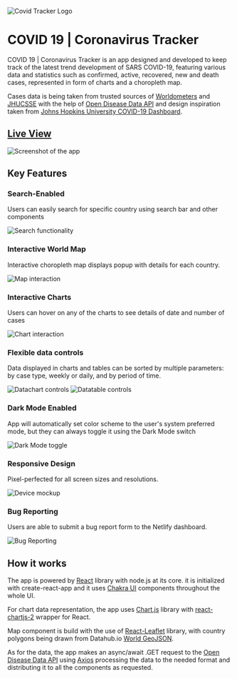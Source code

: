 ![Covid Tracker Logo](https://i.imgur.com/NLAxbzE.png)

# COVID 19 | Coronavirus Tracker

COVID 19 | Coronavirus Tracker is an app designed and developed to keep track of the latest trend development of SARS COVID-19, featuring various data and statistics such as confirmed, active, recovered, new and death cases, represented in form of charts and a choropleth map.

Cases data is being taken from trusted sources of [Worldometers](https://www.worldometers.info/coronavirus/) and [JHUCSSE](https://github.com/CSSEGISandData/COVID-19) with the help of [Open Disease Data API](https://disease.sh/) and design inspiration taken from [Johns Hopkins University COVID-19 Dashboard](https://coronavirus.jhu.edu/map.html).

## [Live View](https://covid-corona-tracker.netlify.app/)

![Screenshot of the app](https://i.imgur.com/n6lfemF.png)

## Key Features

### Search-Enabled

Users can easily search for specific country using search bar and other components

![Search functionality](https://media2.giphy.com/media/1Fif5zk6TeQrVnTd4G/giphy.gif?cid=790b76116614d735e861a5b519387e5d99314354bc1fee3e&rid=giphy.gif&ct=g)

### Interactive World Map

Interactive choropleth map displays popup with details for each country.

![Map interaction](https://media3.giphy.com/media/BPFrOdPl3OOdollQtE/giphy.gif?cid=790b7611c1256baeb9378c20b4b35b5fe2356fcd1128afa8&rid=giphy.gif&ct=g)

### Interactive Charts

Users can hover on any of the charts to see details of date and number of cases

![Chart interaction](https://i.giphy.com/media/Ig2anMrXFK1T6tkDhK/giphy.webp)

### Flexible data controls

Data displayed in charts and tables can be sorted by multiple parameters: by case type, weekly or daily, and by period of time.

![Datachart controls](https://media4.giphy.com/media/EODcwOHVLwXo1gnsN5/giphy.gif?cid=790b7611da2d37e9679af1e170662729ee320a9d959275a6&rid=giphy.gif&ct=g)
![Datatable controls](https://media1.giphy.com/media/JkhHxcorp3FAqY55xm/giphy.gif?cid=790b7611f330bebf9a84aca182f101eda309bc0087cdb59b&rid=giphy.gif&ct=g)

### Dark Mode Enabled

App will automatically set color scheme to the user's system preferred mode, but they can always toggle it using the Dark Mode switch

![Dark Mode toggle](https://media2.giphy.com/media/rLuOYBH8fuI5ynODZR/giphy.gif?cid=790b7611727c6402e9335103df7c508acb18da2d6700c405&rid=giphy.gif&ct=g)

### Responsive Design

Pixel-perfected for all screen sizes and resolutions.

![Device mockup](https://i.ibb.co/FnWvqPW/Screenshot-2021-04-28-115957.png)

### Bug Reporting

Users are able to submit a bug report form to the Netlify dashboard.

![Bug Reporting](https://media1.giphy.com/media/AZVYnAjlNG7pC4RE8m/giphy.gif?cid=790b7611e111240b1586ee3affae4329d7299a141732b700&rid=giphy.gif&ct=g)

## How it works

The app is powered by [React](https://reactjs.org/) library with node.js at its core. it is initialized with create-react-app and it uses [Chakra UI](https://github.com/chakra-ui/chakra-ui) components throughout the whole UI.

For chart data representation, the app uses [Chart.js](https://www.chartjs.org/) library with [react-chartjs-2](https://github.com/reactchartjs/react-chartjs-2) wrapper for React.

Map component is build with the use of [React-Leaflet](https://react-leaflet.js.org/) library, with country polygons being drawn from Datahub.io [World GeoJSON](https://datahub.io/core/geo-countries).

As for the data, the app makes an async/await .GET request to the [Open Disease Data API](https://disease.sh/) using [Axios](https://github.com/axios/axios) processing the data to the needed format and distributing it to all the components as requested.
